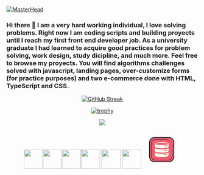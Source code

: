 [![MasterHead](https://user-images.githubusercontent.com/63437979/224495925-5c55216d-2871-41a8-816e-d5efb97a4579.png)](https://github.com/marcoantonetti)



### Hi there 👋 I am a very hard working individual, I love solving problems. Right now I am coding scripts and building proyects until I reach my first front end developer job. As a university graduate I had learned to acquire good practices for problem solving, work design, study dicipline, and much more. Feel free to  browse my proyects. You will find algorithms challenges solved with javascript, landing pages, over-customize forms (for practice purposes) and two e-commerce done with HTML, TypeScript and CSS.


<!--
**marcoantonetti/marcoantonetti** is a ✨ _special_ ✨ repository because its `README.md` (this file) appears on your GitHub profile.

Here are some ideas to get you started:

- 🔭 I’m currently working on an ecommerce website proyect on its front-end side. Only using HTML, Typescript and CSS. 
- 🔭 My future proyects will be a react powered e-commerce and my personal portfolio page. After that I will make landing pages while applying to jobs
- 🌱 I’m currently learning SCSS 
- 👯 I’m looking to collaborate on interesting proyects that sell a good product or service. 
- 💬 Ask me about my skills, formation and knowledge
- 📫 How to reach me: https://www.linkedin.com/in/marco-antonetti-8977471a4
- 😄 Pronouns: Lord or Sir or Him
- ⚡ Fun fact: I am a biologist and snowboard instructor as well. Biology is full of problem solving and good work design (experiments wireframe) that allows you to do a good and organize research.
-->
<div align="center" text-allign='center'>

[![GitHub Streak](http://github-readme-streak-stats.herokuapp.com?user=marcoantonetti&theme=vue-dark&mode=weekly)](https://git.io/streak-stats)

[![trophy](https://github-profile-trophy.vercel.app/?username=marcoantonetti&theme=onedark)](https://github.com/ryo-ma/github-profile-trophy)

<img src="https://github-readme-stats.vercel.app/api/top-langs?username=marcoantonetti&layout=compact&theme=dark"/>

<img height=50 src="https://cdn.jsdelivr.net/gh/devicons/devicon/icons/html5/html5-original.svg" /><img height=50 src="https://cdn.jsdelivr.net/gh/devicons/devicon/icons/css3/css3-original.svg" /><img height=50 src="https://cdn.jsdelivr.net/gh/devicons/devicon/icons/react/react-original.svg" /><img height=50 src="https://cdn.jsdelivr.net/gh/devicons/devicon/icons/git/git-plain.svg"/>
<img height=50  src="https://cdn.jsdelivr.net/gh/devicons/devicon/icons/javascript/javascript-original.svg" />
<img height=50 src="https://cdn.jsdelivr.net/gh/devicons/devicon/icons/typescript/typescript-original.svg" />
<svg xmlns="http://www.w3.org/2000/svg" x="0px" y="0px" width="100" height="100" viewBox="0 0 100 100">
<path height=50 fill="#f15b6c" d="M69,82H31c-7.18,0-13-5.82-13-13V31c0-7.18,5.82-13,13-13h38c7.18,0,13,5.82,13,13v38	C82,76.18,76.18,82,69,82z"></path><path fill="#1f212b" d="M66.5,78h-33C27.159,78,22,72.841,22,66.5v-33C22,27.159,27.159,22,33.5,22h33	c0.353,0,0.701,0.021,1.046,0.053c0.275,0.025,0.477,0.269,0.452,0.544c-0.025,0.274-0.258,0.476-0.544,0.452	C67.139,23.02,66.822,23,66.5,23h-33C27.71,23,23,27.71,23,33.5v33C23,72.29,27.71,77,33.5,77h33C72.29,77,77,72.29,77,66.5v-17	c0-0.276,0.224-0.5,0.5-0.5s0.5,0.224,0.5,0.5v17C78,72.841,72.841,78,66.5,78z M77.5,40c-0.276,0-0.5-0.224-0.5-0.5v-2	c0-0.276,0.224-0.5,0.5-0.5s0.5,0.224,0.5,0.5v2C78,39.776,77.776,40,77.5,40z M77.5,47c-0.276,0-0.5-0.224-0.5-0.5v-4	c0-0.276,0.224-0.5,0.5-0.5s0.5,0.224,0.5,0.5v4C78,46.776,77.776,47,77.5,47z"></path><path fill="#1f212b" d="M69,83H31c-7.72,0-14-6.28-14-14V31c0-7.72,6.28-14,14-14h38c7.72,0,14,6.28,14,14v38	C83,76.72,76.72,83,69,83z M31,19c-6.617,0-12,5.383-12,12v38c0,6.617,5.383,12,12,12h38c6.617,0,12-5.383,12-12V31	c0-6.617-5.383-12-12-12H31z"></path><path fill="#fefdef" d="M61.957,48.415C58.749,48.972,54.504,49.28,50,49.28c-4.503,0-8.749-0.308-11.955-0.865	c-3.593-0.625-5.423-1.467-5.901-2.735C32.058,45.908,32,46.144,32,46.4v7.2c0,1.685,1.809,2.719,6.045,3.455	C41.25,57.612,45.497,57.92,50,57.92c4.504,0,8.749-0.308,11.958-0.865C66.192,56.319,68,55.285,68,53.6v-7.2	c0-0.256-0.056-0.492-0.141-0.72C67.38,46.948,65.549,47.79,61.957,48.415"></path><path fill="#fefdef" d="M61.957,59.935C58.749,60.492,54.504,60.8,50,60.8c-4.503,0-8.749-0.308-11.955-0.865	c-3.593-0.625-5.423-1.467-5.901-2.735C32.058,57.428,32,57.664,32,57.92v7.2c0,1.685,1.809,2.719,6.045,3.455	C41.25,69.132,45.497,69.44,50,69.44c4.504,0,8.749-0.308,11.958-0.865C66.192,67.839,68,66.805,68,65.12v-7.2	c0-0.256-0.056-0.492-0.141-0.72C67.38,58.467,65.549,59.31,61.957,59.935"></path><path fill="#fefdef" d="M61.958,31.425C58.75,30.867,54.504,30.56,50,30.56c-4.503,0-8.749,0.307-11.956,0.865	C33.809,32.161,32,33.195,32,34.88v7.2c0,1.685,1.809,2.719,6.044,3.455C41.251,46.093,45.497,46.4,50,46.4	c4.504,0,8.749-0.307,11.958-0.865C66.193,44.798,68,43.765,68,42.08v-7.2C68,33.195,66.193,32.161,61.958,31.425z M50,32	c9.147,0,16.56,1.29,16.56,2.88S59.147,37.76,50,37.76c-9.145,0-16.56-1.29-16.56-2.88S40.855,32,50,32z"></path><path fill="#f15b6c" d="M56.235,41.517c-0.45,0-0.83-0.349-0.861-0.805c-0.032-0.476,0.327-0.889,0.804-0.921	c2.217-0.151,4.207-0.379,5.914-0.676c0.606-0.104,1.434-0.247,2.278-0.465c0.456-0.12,0.933,0.158,1.053,0.621	c0.119,0.462-0.159,0.933-0.621,1.052c-0.913,0.236-1.781,0.385-2.415,0.495c-1.765,0.307-3.814,0.542-6.092,0.697	C56.275,41.516,56.255,41.517,56.235,41.517z"></path><path fill="#f15b6c" d="M56.235,53.037c-0.45,0-0.83-0.349-0.861-0.805c-0.032-0.476,0.327-0.889,0.804-0.921	c2.212-0.151,4.202-0.379,5.914-0.676c0.606-0.104,1.434-0.247,2.278-0.465c0.456-0.121,0.933,0.157,1.053,0.621	c0.119,0.462-0.159,0.933-0.621,1.052c-0.913,0.236-1.781,0.385-2.415,0.495c-1.77,0.308-3.819,0.542-6.092,0.697	C56.275,53.036,56.255,53.037,56.235,53.037z"></path><path fill="#f15b6c" d="M56.235,64.556c-0.45,0-0.83-0.35-0.861-0.806c-0.032-0.476,0.327-0.888,0.804-0.92	c2.211-0.151,4.201-0.378,5.914-0.676c0.606-0.104,1.434-0.247,2.278-0.465c0.456-0.12,0.933,0.158,1.053,0.621	c0.119,0.462-0.159,0.933-0.621,1.052c-0.913,0.236-1.781,0.385-2.415,0.495c-1.771,0.308-3.821,0.542-6.092,0.697	C56.275,64.555,56.255,64.556,56.235,64.556z"></path>
</svg>
</div>

